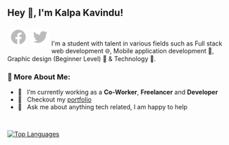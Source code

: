 ## Hey 👋, I'm Kalpa Kavindu!
<a href='https://web.facebook.com/KalpaRathnaweera/'><img style="padding:5px;" align='left' alt="facebook" src="./assets/icons/facebook.svg" height='40px'/></a>
<a href='https://twitter.com/Kalpakavindu'><img style="padding:5px;" align='left' alt="twitter" src="./assets/icons/twitter.svg" height='40px'/></a>
<br />

I'm a student with talent in various fields such as Full stack web development 🌐, Mobile application development 📱, Graphic design (Beginner Level) 🎨 & Technology 🤖.
<br/>


### 🧐 More About Me:
-   🔭 &nbsp; I’m currently working as a **Co-Worker**, **Freelancer** and **Developer**
-   📝 &nbsp; Checkout my [portfolio](https://sites.google.com/view/kalpakavindu)
-   💬 &nbsp; Ask me about anything tech related, I am happy to help


<br>


<a href="https://github.com/kalpakavindu">
  
![Top Languages](https://github-readme-stats.vercel.app/api/top-langs/?username=kalpakavindu&layout=compact&theme=gotham)
  
</a>
